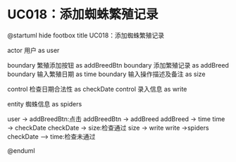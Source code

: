 # UC018：添加蜘蛛繁殖记录

@startuml
hide footbox
title UC018：添加蜘蛛繁殖记录

actor 用户 as user

boundary 繁殖添加按钮 as addBreedBtn
boundary 添加繁殖记录 as addBreed
boundary 输入繁殖日期 as time
boundary 输入操作描述及备注 as size

control 检查日期合法性 as checkDate
control 录入信息 as write

entity 蜘蛛信息 as spiders

user -> addBreedBtn:点击
addBreedBtn -> addBreed
addBreed -> time
time -> checkDate
checkDate -> size:检查通过
size -> write
write ->spiders
checkDate --> time:检查未通过

@enduml
